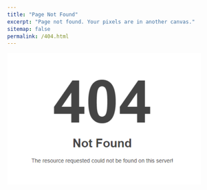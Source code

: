 ```yaml
---
title: "Page Not Found"
excerpt: "Page not found. Your pixels are in another canvas."
sitemap: false
permalink: /404.html
---
```


![](/assets/images/404-error-iamge.png)